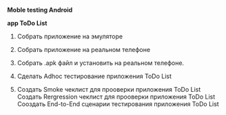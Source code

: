 __Moble testing Android__  

__app ToDo List__

1) Собрать приложение на эмуляторе

2) Собрать приложение на реальном телефоне

3) Собрать .apk файл и установить на реальном телефоне.
4) Сделать Adhoc тестирование приложения ToDo List
5) Создать Smoke чеклист для прооверки приложения ToDo List
   Создать Rergression чеклист для прооверки приложения ToDo List
   Сооздать End-to-End сценарии тестирования приложения ToDo List
